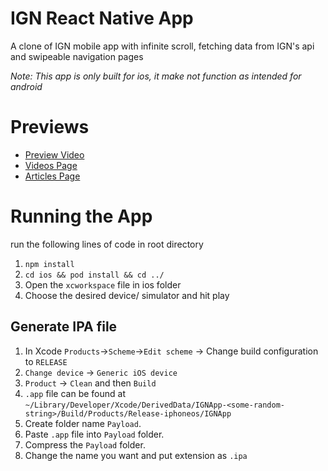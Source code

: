 # IGN React Native App

A clone of IGN mobile app with infinite scroll, fetching data from IGN's api and swipeable navigation pages

_Note: This app is only built for ios, it make not function as intended for android_

# Previews
- [Preview Video](https://streamable.com/8weee)
- [Videos Page](/images/Videos.png)
- [Articles Page](/images/Articles.png)

# Running the App

run the following lines of code in root directory

1. `npm install`
2. `cd ios && pod install && cd ../`
3. Open the `xcworkspace` file in ios folder
4. Choose the desired device/ simulator and hit play

## Generate IPA file

1. In Xcode
   `Products`->`Scheme`->`Edit scheme` -> Change build configuration to `RELEASE`
2. `Change device` -> `Generic iOS device`
3. `Product` -> `Clean` and then `Build`
4. `.app` file can be found at
   `~/Library/Developer/Xcode/DerivedData/IGNApp-<some-random-string>/Build/Products/Release-iphoneos/IGNApp`
5. Create folder name `Payload`.
6. Paste `.app` file into `Payload` folder.
7. Compress the `Payload` folder.
8. Change the name you want and put extension as `.ipa`
